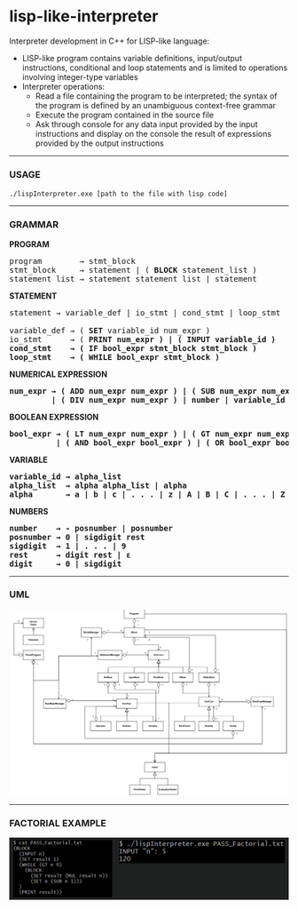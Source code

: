 # lisp-like-interpreter
Interpreter development in C++ for LISP-like language:
- LISP-like program contains variable definitions, input/output instructions, conditional and loop statements and is limited to operations involving integer-type variables
- Interpreter operations:
  - Read a file containing the program to be interpreted; the syntax of the program is defined by an unambiguous context-free grammar
  - Execute the program contained in the source file
  - Ask through console for any data input provided by the input instructions and display on the console the result of expressions provided by the output instructions

<hr>

### USAGE
```
./lispInterpreter.exe [path to the file with lisp code]
```

<hr>

### GRAMMAR
<b>PROGRAM</b>
<pre>
program        → stmt_block 
stmt_block     → statement | ( <b>BLOCK</b> statement_list ) 
statement_list → statement statement_list | statement 
</pre>

<b>STATEMENT</b>
<pre>
statement → variable_def | io_stmt | cond_stmt | loop_stmt

variable_def → ( <b>SET</b> variable_id num_expr )
io_stmt      → ( <b>PRINT<b> num_expr ) | ( <b>INPUT<b> variable_id )
cond_stmt    → ( <b>IF<b> bool_expr stmt_block stmt_block )
loop_stmt    → ( <b>WHILE<b> bool_expr stmt_block )
</pre>

<b>NUMERICAL EXPRESSION<b>
<pre>
num_expr → ( <b>ADD<b> num_expr num_expr ) | ( <b>SUB<b> num_expr num_expr ) | ( <b>MUL<b> num_expr num_expr ) 
         | ( <b>DIV<b> num_expr num_expr ) | <b>number<b> | <b>variable_id<b>
</pre>

<b>BOOLEAN EXPRESSION<b>
<pre>
bool_expr → ( <b>LT<b> num_expr num_expr ) | ( <b>GT<b> num_expr num_expr ) | ( <b>EQ<b> num_expr num_expr ) 
          | ( <b>AND<b> bool_expr bool_expr ) | ( <b>OR<b> bool_expr bool_expr ) | ( <b>NOT<b> bool_expr ) | <b>TRUE<b> | <b>FALSE<b>
</pre>

<b>VARIABLE<b>
<pre>
variable_id → alpha_list
alpha_list  → alpha alpha_list | alpha
alpha       → <b>a<b> | <b>b<b> | <b>c<b> | . . . | <b>z<b> | <b>A<b> | <b>B<b> | <b>C<b> | . . . | <b>Z<b>
</pre>

<b>NUMBERS<b>
<pre>
number    → - posnumber | posnumber
posnumber → <b>0<b> | sigdigit rest
sigdigit  → <b>1<b> | . . . | <b>9<b>
rest      → digit rest | <b>ε<b>
digit     → <b>0<b> | sigdigit
</pre>

<hr>

### UML
![UML](./imgs/uml.png)

<hr>

### FACTORIAL EXAMPLE
![Factorial Example](./imgs/example_factorial.PNG)
